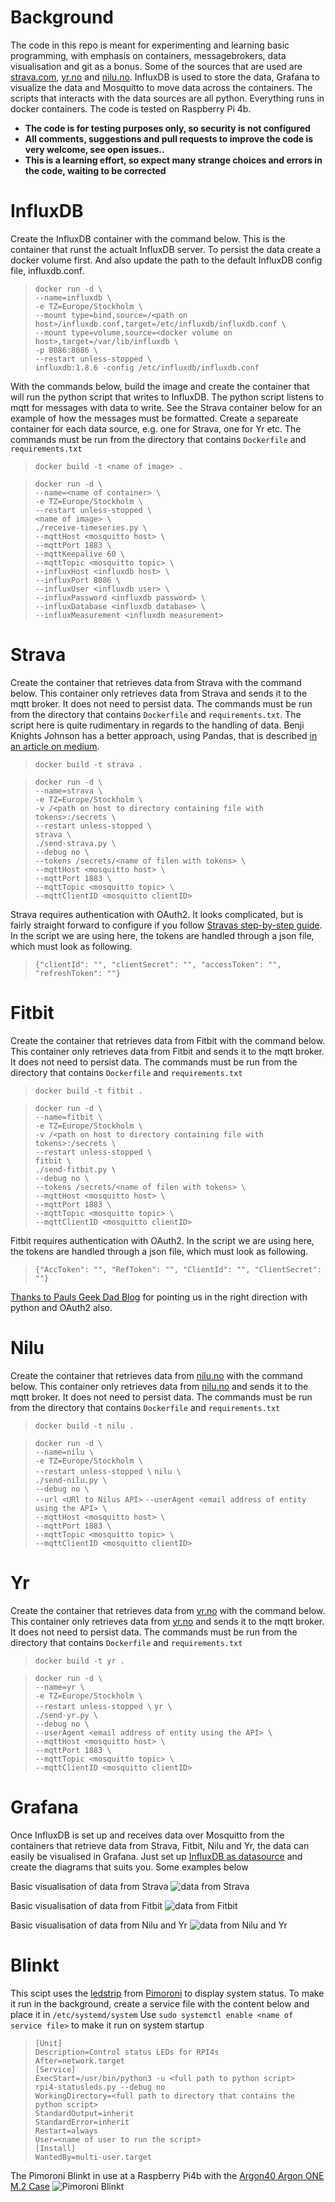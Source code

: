 # Background
The code in this repo is meant for experimenting and learning basic programming, with emphasis on containers, messagebrokers, data visualisation and git as a bonus. Some of the sources that are used are [strava.com](https://www.strava.com), [yr.no](https://www.yr.no) and [nilu.no](https://www.nilu.no). InfluxDB is used to store the data, Grafana to visualize the data and Mosquitto to move data across the containers. The scripts that interacts with the data sources are all python. Everything runs in docker containers. The code is tested on Raspberry Pi 4b.

- **The code is for testing purposes only, so security is not configured**
- **All comments, suggestions and pull requests to improve the code is very welcome, see open issues..**
- **This is a learning effort, so expect many strange choices and errors in the code, waiting to be corrected**

# InfluxDB
Create the InfluxDB container with the command below. This is the container that runst the actualt InfluxDB server. To persist the data create a docker volume first. And also update the path to the default InfluxDB config file, influxdb.conf.
> `docker run -d \`  
`--name=influxdb \`  
`-e TZ=Europe/Stockholm \`  
`--mount type=bind,source=/<path on host>/influxdb.conf,target=/etc/influxdb/influxdb.conf \`  
`--mount type=volume,source=<docker volume on host>,target=/var/lib/influxdb \`  
`-p 8086:8086 \`  
`--restart unless-stopped \`  
`influxdb:1.8.6 -config /etc/influxdb/influxdb.conf`

With the commands below, build the image and create the container that will run the python script that writes to InfluxDB. The python script listens to mqtt for messages with data to write. See the Strava container below for an example of how the messages must be formatted. Create a separeate container for each data source, e.g. one for Strava, one for Yr etc. The commands must be run from the directory that contains `Dockerfile` and `requirements.txt` 
> `docker build -t <name of image> .`

> `docker run -d \`  
`--name=<name of container> \`  
`-e TZ=Europe/Stockholm \`  
`--restart unless-stopped \`  
`<name of image> \`  
`./receive-timeseries.py \`  
`--mqttHost <mosquitto host> \`  
`--mqttPort 1883 \`  
`--mqttKeepalive 60 \`  
`--mqttTopic <mosquitto topic> \`  
`--influxHost <influxdb host> \`  
`--influxPort 8086 \`  
`--influxUser <influxdb user> \`  
`--influxPassword <influxdb password> \`  
`--influxDatabase <influxdb database> \`  
`--influxMeasurement <influxdb measurement>`
# Strava
Create the container that retrieves data from Strava with the command below. This container only retrieves data from Strava and sends it to the mqtt broker. It does not need to persist data. The commands must be run from the directory that contains `Dockerfile` and `requirements.txt`. The script here is quite rudimentary in regards to the handling of data. Benji Knights Johnson has a better approach, using Pandas, that is described [in an article on medium](https://medium.com/swlh/using-python-to-connect-to-stravas-api-and-analyse-your-activities-dummies-guide-5f49727aac86).
> `docker build -t strava .`

> `docker run -d \`  
`--name=strava \`  
`-e TZ=Europe/Stockholm \`  
`-v /<path on host to directory containing file with tokens>:/secrets \`  
`--restart unless-stopped \`  
`strava \`  
`./send-strava.py \`  
`--debug no \`  
`--tokens /secrets/<name of filen with tokens> \`  
`--mqttHost <mosquitto host> \`  
`--mqttPort 1883 \`  
`--mqttTopic <mosquitto topic> \`  
`--mqttClientID <mosquitto clientID>`

Strava requires authentication with OAuth2. It looks complicated, but is fairly straight forward to configure if you follow [Stravas step-by-step guide](https://developers.strava.com/docs/getting-started/#oauth). In the script we are using here, the tokens are handled through a json file, which must look as following.
>`{"clientId": "", "clientSecret": "", "accessToken": "", "refreshToken": ""}`
# Fitbit
Create the container that retrieves data from Fitbit with the command below. This container only retrieves data from Fitbit and sends it to the mqtt broker. It does not need to persist data. The commands must be run from the directory that contains `Dockerfile` and `requirements.txt`
> `docker build -t fitbit .`

> `docker run -d \`  
`--name=fitbit \`  
`-e TZ=Europe/Stockholm \`  
`-v /<path on host to directory containing file with tokens>:/secrets \`  
`--restart unless-stopped \`  
`fitbit \`  
`./send-fitbit.py \`  
`--debug no \`  
`--tokens /secrets/<name of filen with tokens> \`  
`--mqttHost <mosquitto host> \`  
`--mqttPort 1883 \`  
`--mqttTopic <mosquitto topic> \`  
`--mqttClientID <mosquitto clientID>`

Fitbit requires authentication with OAuth2. In the script we are using here, the tokens are handled through a json file, which must look as following. 
> `{"AccToken": "", "RefToken": "", "ClientId": "", "ClientSecret": ""}`

[Thanks to Pauls Geek Dad Blog](https://pdwhomeautomation.blogspot.com/2016/01/fitbit-api-access-using-oauth20-and.html) for pointing us in the right direction with python and OAuth2 also.

# Nilu
Create the container that retrieves data from [nilu.no](https://www.nilu.no) with the command below. This container only retrieves data from [nilu.no](https://www.nilu.no) and sends it to the mqtt broker. It does not need to persist data. The commands must be run from the directory that contains `Dockerfile` and `requirements.txt`
> `docker build -t nilu .`

> `docker run -d \`  
`--name=nilu \`  
`-e TZ=Europe/Stockholm \`  
`--restart unless-stopped \` 
`nilu \`  
`./send-nilu.py \`  
`--debug no \`  
`--url <URl to Nilus API>`
`--userAgent <email address of entity using the API> \`  
`--mqttHost <mosquitto host> \`  
`--mqttPort 1883 \`  
`--mqttTopic <mosquitto topic> \`  
`--mqttClientID <mosquitto clientID>`
# Yr
Create the container that retrieves data from [yr.no](https://www.yr.no) with the command below. This container only retrieves data from [yr.no](https://www.yr.no) and sends it to the mqtt broker. It does not need to persist data. The commands must be run from the directory that contains `Dockerfile` and `requirements.txt`
> `docker build -t yr .`

> `docker run -d \`  
`--name=yr \`  
`-e TZ=Europe/Stockholm \`  
`--restart unless-stopped \` 
`yr \`  
`./send-yr.py \`  
`--debug no \`  
`--userAgent <email address of entity using the API> \`  
`--mqttHost <mosquitto host> \`  
`--mqttPort 1883 \`  
`--mqttTopic <mosquitto topic> \`  
`--mqttClientID <mosquitto clientID>`
# Grafana
Once InfluxDB is set up and receives data over Mosquitto from the containers that retrieve data from Strava, Fitbit, Nilu and Yr, the data can easily be visualised in Grafana. Just set up [InfluxDB as datasource](https://grafana.com/docs/grafana/latest/datasources/add-a-data-source/) and create the diagrams that suits you. Some examples below 

Basic visualisation of data from Strava
![data from Strava](/grafana/strava.png)

Basic visualisation of data from Fitbit
![data from Fitbit](/grafana/fitbit.png)

Basic visualisation of data from Nilu and Yr
![data from Nilu and Yr](/grafana/climate.png)
# Blinkt
This scipt uses the [ledstrip](https://shop.pimoroni.com/products/blinkt) from [Pimoroni](https://shop.pimoroni.com/) to display system status. To make it run in the background, create a service file with the content below and place it in `/etc/systemd/system` Use `sudo systemctl enable <name of service file>` to make it run on system startup
>`[Unit]`  
`Description=Control status LEDs for RPI4s`  
`After=network.target`  
`[Service]`  
`ExecStart=/usr/bin/python3 -u <full path to python script>`  
`rpi4-statusleds.py --debug no`  
`WorkingDirectory=<full path to directory that contains the python script>`  
`StandardOutput=inherit`  
`StandardError=inherit`  
`Restart=always`  
`User=<name of user to run the script>`  
`[Install]`  
`WantedBy=multi-user.target`  

The Pimoroni Blinkt in use at a Raspberry Pi4b with the [Argon40 Argon ONE M.2 Case](https://www.argon40.com/argon-one-m-2-case-for-raspberry-pi-4.html)
![Pimoroni Blinkt](/blinkt/IMG_20210722_000358.jpg)
